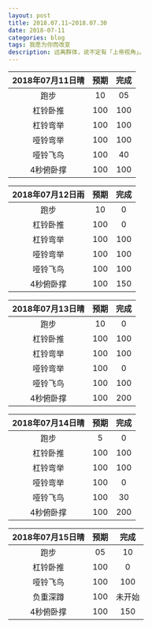 ```yaml
---
layout: post
title: 2018.07.11~2018.07.30
date: 2018-07-11
categories: blog
tags: 我愿为你而改变
description: 远离群体，说不定有「上帝视角」。
---
```


|2018年07月11日晴|预期|完成|
|:---:|:---:|:---:|
|跑步|10|05|
|杠铃卧推|100|100|
|杠铃弯举|100|100|
|哑铃弯举|100|100|
|哑铃飞鸟|100|40|
|4秒俯卧撑|100|100|

|2018年07月12日雨|预期|完成|
|:---:|:---:|:---:|
|跑步|10|0|
|杠铃卧推|100|0|
|杠铃弯举|100|100|
|哑铃弯举|100|100|
|哑铃飞鸟|100|100|
|4秒俯卧撑|100|150|

|2018年07月13日晴|预期|完成|
|:---:|:---:|:---:|
|跑步|10|0|
|杠铃卧推|100|100|
|杠铃弯举|100|100|
|哑铃弯举|100|0|
|哑铃飞鸟|100|100|
|4秒俯卧撑|100|200|

|2018年07月14日晴|预期|完成|
|:---:|:---:|:---:|
|跑步|5|0|
|杠铃卧推|100|100|
|杠铃弯举|100|100|
|哑铃弯举|100|0|
|哑铃飞鸟|100|30|
|4秒俯卧撑|100|200|

|2018年07月15日晴|预期|完成|
|:---:|:---:|:---:|
|跑步|05|10|
|杠铃卧推|100|0|
|哑铃飞鸟|100|100|
|负重深蹲|100|未开始|
|4秒俯卧撑|100|150|
